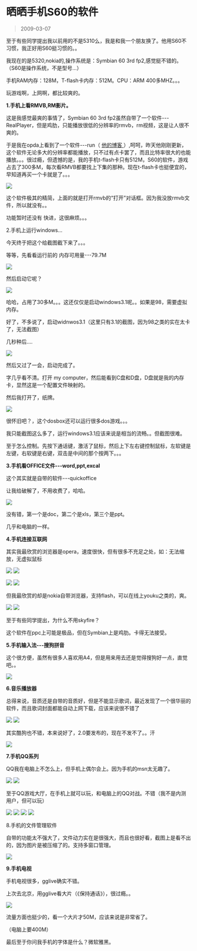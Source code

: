 # 晒晒手机S60的软件 

> 2009-03-07

<div class="pcs-article-content_ptkaiapt4bxy_baiduscarticle" id="detailArticleContent_ptkaiapt4bxy_baiduscarticle">
 <p>
  至于有些同学提出我以前用的不是5310么，我是和我一个朋友换了。他用S60不习惯，我正好用S60挺习惯的。。
 </p>
 <p>
  我现在的是5320,nokia的,操作系统是：Symbian 60 3rd fp2,感觉挺不错的。（S60是操作系统，不是型号...）
 </p>
 <p>
  手机RAM内存：128M，T-flash卡内存：512M。CPU：ARM 400多MHZ。。。
 </p>
 <p>
  玩游戏啊，上网啊，都比较爽的。
 </p>
 <p>
  <strong>
   1.手机上看RMVB,RM影片。
  </strong>
 </p>
 <p>
  这是我感觉最爽的事情了，Symbian 60 3rd fp2虽然自带了一个软件---RealPlayer，但是鸡肋，只能播放很低的分辨率的rmvb，rm视频，这是让人很不爽的。
 </p>
 <p>
  于是我在opda上看到了一个软件---run（
  <a href="http://blog.sina.com.cn/runsymbian" target="_blank">
   他的博客
  </a>
  ）,呵呵，昨天他刚刚更新，这个软件无论多大的分辨率都能播放，只不过有点卡罢了，而且比特率很大的也能播放。。。很过瘾，但遗憾的是，我的手机t-flash卡只有512M，S60的软件，游戏占去了300多M，每次看RMVB都要找上下集的那种。现在t-flash卡也挺便宜的，早知道再买一个卡就是了。。。
 </p>
 <p>
  <img class="blogimg" small="0" src="images/5ceb6553d6bf586061458d203aae9ec0.jpg"/>
 </p>
 <p>
  这个软件极其的精简，上面的就是打开rmvb的“打开”对话框。因为我没放rmvb文件，所以就没有。。
 </p>
 <p>
  功能暂时还没有 快进，这很麻烦。。。
 </p>
 <p>
  2.手机上运行windows...
 </p>
 <p>
  今天终于把这个给截图截下来了。。。
 </p>
 <p>
  等等，先看看运行前的 内存可用量---79.7M
 </p>
 <p>
  <img class="blogimg" small="0" src="images/a98da91d40394d353657545c3e680bfb.jpg"/>
 </p>
 <p>
  然后启动它呢？
 </p>
 <p>
  <img class="blogimg" small="0" src="images/08b109d0d93834d677a4afb2a0542b72.jpg"/>
 </p>
 <p>
  哈哈，占用了30多M。。。这还仅仅是启动windows3.1呢。。如果是98，需要虚拟内存。
 </p>
 <p>
  好了，不多说了，启动widnwos3.1（这里只有3.1的截图，因为98之类的实在太卡了，无法截图）
 </p>
 <p>
  几秒种后....
 </p>
 <p>
  <img class="blogimg" small="0" src="images/c7a21b98cc149d71844ba9eb58a85f7a.jpg"/>
 </p>
 <p>
  然后又过了一会，启动完成了。
 </p>
 <p>
  字几乎看不清。打开 my computer，然后能看到C盘和D盘，D盘就是我的内存卡，显然这是一个配置文件映射的。
 </p>
 <p>
  然后我打开了，纸牌。
 </p>
 <p>
  <img class="blogimg" small="0" src="images/b77f1398986d0a4cbc2f7c689ab25119.jpg"/>
 </p>
 <p>
  很怀旧吧？，这个dosbox还可以运行很多dos游戏。。。
 </p>
 <p>
  我只能截图这么多了，运行windows3.1应该来说是相当的流畅。。但截图很难。
 </p>
 <p>
  至于怎么控制。先按下通话键，激活了鼠标，然后上下左右键控制鼠标，左软键是左键，右软键是右键，双击是中间的那个按两下。。。
 </p>
 <p>
  <strong>
   3.手机看OFFICE文件---word,ppt,excal
  </strong>
 </p>
 <p>
  这个其实就是自带的软件---quickoffice
 </p>
 <p>
  让我给破解了，不用收费了，哈哈。
 </p>
 <p>
  <img class="blogimg" small="0" src="images/f49e9d96c596dc8468e156bf64fe1424.jpg"/>
 </p>
 <p>
  没有错，第一个是doc，第二个是xls，第三个是ppt。
 </p>
 <p>
  几乎和电脑的一样。
 </p>
 <p>
  <strong>
   4.手机连接互联网
  </strong>
 </p>
 <p>
  其实我最欣赏的浏览器是opera，速度很快，但有很多不充足之处，如：无法缩放，无虚拟鼠标
 </p>
 <p>
  <img class="blogimg" small="0" src="images/79187e98ee389a983c8baa180b4de800.jpg"/>
  <img class="blogimg" small="0" src="images/4506e99c91a70ebbb41e754c14077424.jpg"/>
 </p>
 <p>
  <img class="blogimg" small="0" src="images/99b10d7b572652ca50aad8382d3b1e4d.jpg"/>
  <img class="blogimg" small="0" src="images/d19a9ee0c66ddb93772e22c0e5360365.jpg"/>
 </p>
 <p>
  但我最欣赏的却是nokia自带浏览器，支持flash，可以在线上youku之类的，爽。
 </p>
 <p>
  <img class="blogimg" small="0" src="images/2f5308287a7fa74e8a2d489011681937.jpg"/>
  <img class="blogimg" small="0" src="images/8b8e3cfaa7c62267b5bc7d141ab17f97.jpg"/>
 </p>
 <p>
  至于有些同学提出，为什么不用skyfire？
 </p>
 <p>
  这个软件在ppc上可能是极品，但在Symbian上是鸡肋。卡得无法接受。
 </p>
 <p>
  <strong>
   5.手机输入法---搜狗拼音
  </strong>
 </p>
 <p>
  这个很方便，虽然有很多人喜欢用A4，但是用来用去还是觉得搜狗好一点，直觉吧。。
 </p>
 <p>
  <img class="blogimg" small="0" src="images/9c929e5df24be76404f4ac490df3754a.jpg"/>
 </p>
 <p>
  <strong>
   6.音乐播放器
  </strong>
 </p>
 <p>
  总得来说，音质还是自带的音质好，但是不能显示歌词，最近发现了一个很华丽的软件，而且歌词封面都能自动上网下载，应该来说很不错了
 </p>
 <p>
  <img class="blogimg" small="0" src="images/9295ee3f7735b19238ca9ed67293c6fa.jpg"/>
  <img class="blogimg" small="0" src="images/04491b6a062b11d9c38a56c48b43607e.jpg"/>
 </p>
 <p>
  其实酷狗也不错，本来说好了，2.0要发布的，现在不发不了。。汗
 </p>
 <p>
  <img class="blogimg" small="0" src="images/6b26f6733f9ce98015ab75d26c9aff18.jpg"/>
 </p>
 <p>
  <strong>
   7.手机QQ系列
  </strong>
 </p>
 <p>
  QQ我在电脑上不怎么上，但手机上偶尔会上。因为手机的msn太无趣了。
 </p>
 <p>
  <img class="blogimg" small="0" src="images/6d2f43d6981cc6504b64c96b6a6923a0.jpg"/>
  <img class="blogimg" small="0" src="images/87608e6b48fb36b534fe371283e3b314.jpg"/>
 </p>
 <p>
  至于QQ游戏大厅，在手机上就可以玩，和电脑上的QQ对战。不错（我不是内测用户，但可以玩）
 </p>
 <img class="blogimg" small="0" src="images/649df2c00f5ed702309ecde9f25a9bf7.jpg"/>
 <img class="blogimg" small="0" src="images/6e6a17a48feafd55dc7ca1575997ec78.jpg"/>
 <img class="blogimg" small="0" src="images/6cea93010772ebcb192cce95b4864a96.jpg"/>
 <img class="blogimg" small="0" src="images/39fd784729b005c7bbb73f090a8438e9.jpg"/>
 <p>
 </p>
 <p>
  8.手机的文件管理软件
 </p>
 <p>
  自带的功能太不强大了，文件动力实在是很强大，而且也很好看，截图上是看不出的，因为图片是被压缩了的。支持多窗口管理。
 </p>
 <p>
  <img class="blogimg" small="0" src="images/35eb813f7ab10441f79127be2c4847ea.jpg"/>
 </p>
 <p>
  <strong>
   9.手机电视
  </strong>
 </p>
 <p>
  手机电视很多，gglive确实不错。
 </p>
 <p>
  上次去北京，用gglive看大片（《保持通话》），很过瘾。。
 </p>
 <p>
  <img class="blogimg" small="0" src="images/2af1649efa3d343004e87824b560da23.jpg"/>
 </p>
 <p>
  流量方面也挺少的，看一个大片才50M，应该来说是非常省了。
 </p>
 <p>
  （电脑上要400M）
 </p>
 <p>
 </p>
 <p>
  最后至于你问我手机的字体是什么？微软雅黑。
 </p>
</div>


